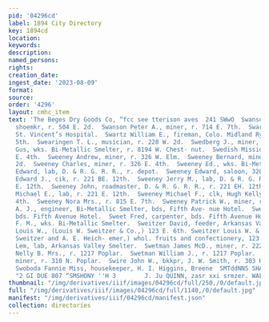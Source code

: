 ```yaml
---
pid: '04296cd'
label: 1894 City Directory
key: 1894cd
location: 
keywords: 
description: 
named_persons: 
rights: 
creation_date: 
ingest_date: '2023-08-09'
format: 
source: 
order: '4296'
layout: cmhc_item
text: 'The Beges Dry Goods Co, “fcc see tterison aves  241 SWwO  Swanson Olof A.,
  shoemkr, r. 504 E. 2d.  Swanson Peter A., miner, r. 714 E. 7th.  Swartz Jacob, engineer,
  St. Vincent’s Hospital.  Swartz William E., fireman, Colo. Midland Ry, r. 226 W.
  5th.  Swearingen T. L., musician, r. 228 W. 2d.  Swedberg J., miner, Penrose Mine.  Swedhin
  Gus, wks. Bi-Metallic Smelter, r. 8194 W. Chest- nut.  Swedish Mission Church, 524
  E. 4th.  Sweeney Andrew, miner, r. 326 W. Elm.  Sweeney Bernard, miner, r. 517 E.
  2d.  Sweeney Charles, miner, r. 326 E. 4th.  Sweeney Ed., wks. Bi-Metallic Smelter.  Sweeney
  Edward, lab, D. & R. G. R. R., r. depot.  Sweeney Edward, saloon, 328 E. 5th.  Sweeney
  Edward J., cik, r. 221 BE. 12th.  Sweeney Jerry M., lab, D. & R. G. R. R., r. 332
  E. 12th.  Sweeney John, roadmaster, D. & R. G. R. R., r. 221 EH. 12th.  Sweeney
  Michael E., lab, r. 221 E. 12th.  Sweeney Michael F., clk, Hugh Kelly, r. 208 E.
  4th.  Sweeney Nora Mrs., r. 815 E. 7th.  Sweeney Patrick W., miner, r. 138 E. 4th.  Sweet
  A. J., engineer, Bi-Metallic Smelter, bds, Fifth Ave- nue Hotel.  Sweet A. Q., carpenter,
  bds. Fifth Avenue Hotel.  Sweet Fred, carpenter, bds. Fifth Avenue Hotel.  Sweet
  F. M., wks. Bi-Metallic Smelter.  Sweitzer David, feeder, Arkansas Valley Smelter.  Sweitzer
  Louis W., (Louis W. Sweitzer & Co.,) 123 E. 6th. Sweitzer Louis W. & Co., (L. W.
  Sweitzer and A. E. Heich- emer,) whol. fruits and confectionery, 123 E. 6th.  Sweringer
  Lem, lab, Arkansas Valley Smelter.  Swetman James McD., miner, r. 222 EH. 3d.  Swetman
  Nelly B. Mrs., r. 1217 Poplar.  Swetman William J., r. 1217 Poplar.  Swift John,
  miner, r. 310 N. Poplar.  Swire John W., bkkpr, J. W. Smith, r. 303 Harrison av.
  Swoboda Fannie Miss, housekeeper, H. I. Higgins, Breene  SMTddNNS SHANI “IS WXIS
  "2 GI DUE 807 “SMSHONY ''H 3        J. Ju QUINN, zasr xxi srmzer. WALL PAPER '
thumbnail: "/img/derivatives/iiif/images/04296cd/full/250,/0/default.jpg"
full: "/img/derivatives/iiif/images/04296cd/full/1140,/0/default.jpg"
manifest: "/img/derivatives/iiif/04296cd/manifest.json"
collection: directories
---
```

